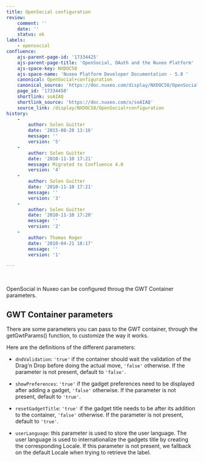 ```yaml
---
title: OpenSocial configuration
review:
    comment: ''
    date: ''
    status: ok
labels:
    - opensocial
confluence:
    ajs-parent-page-id: '17334425'
    ajs-parent-page-title: 'OpenSocial, OAuth and the Nuxeo Platform'
    ajs-space-key: NXDOC58
    ajs-space-name: 'Nuxeo Platform Developer Documentation - 5.8 '
    canonical: OpenSocial+configuration
    canonical_source: 'https://doc.nuxeo.com/display/NXDOC58/OpenSocial+configuration'
    page_id: '17334450'
    shortlink: soAIAQ
    shortlink_source: 'https://doc.nuxeo.com/x/soAIAQ'
    source_link: /display/NXDOC58/OpenSocial+configuration
history:
    - 
        author: Solen Guitter
        date: '2015-08-28 13:16'
        message: ''
        version: '5'
    - 
        author: Solen Guitter
        date: '2010-11-10 17:21'
        message: Migrated to Confluence 4.0
        version: '4'
    - 
        author: Solen Guitter
        date: '2010-11-10 17:21'
        message: ''
        version: '3'
    - 
        author: Solen Guitter
        date: '2010-11-10 17:20'
        message: ''
        version: '2'
    - 
        author: Thomas Roger
        date: '2010-04-21 18:17'
        message: ''
        version: '1'

---
```

&nbsp;

OpenSocial in Nuxeo can be configured throug the GWT Container parameters.

## GWT Container parameters

There are some parameters you can pass to the GWT container, through the getGwtParams() function, to customize the way it works.

Here are the definitions of the different parameters:

*   `dndValidation`: `'true'` if the container should wait the validation of the Drag'n Drop before doing the actual move, `'false'` otherwise. If the parameter is not present, default to `'false'`.

*   `showPreferences`: `'true'` if the gadget preferences need to be displayed after adding a gadget, `'false'` otherwise. If the parameter is not present, default to `'true'`.

*   `resetGadgetTitle`: `'true'` if the gadget title needs to be after its addition to the container, `'false'` otherwise. If the parameter is not present, default to `'true'`.

*   `userLanguage`: this parameter is used to store the user language. The user language is used to internationalize the gadgets title by creating the corresponding Locale. If this parameter is not present, we fallback on the default Locale when trying to retrieve the label.